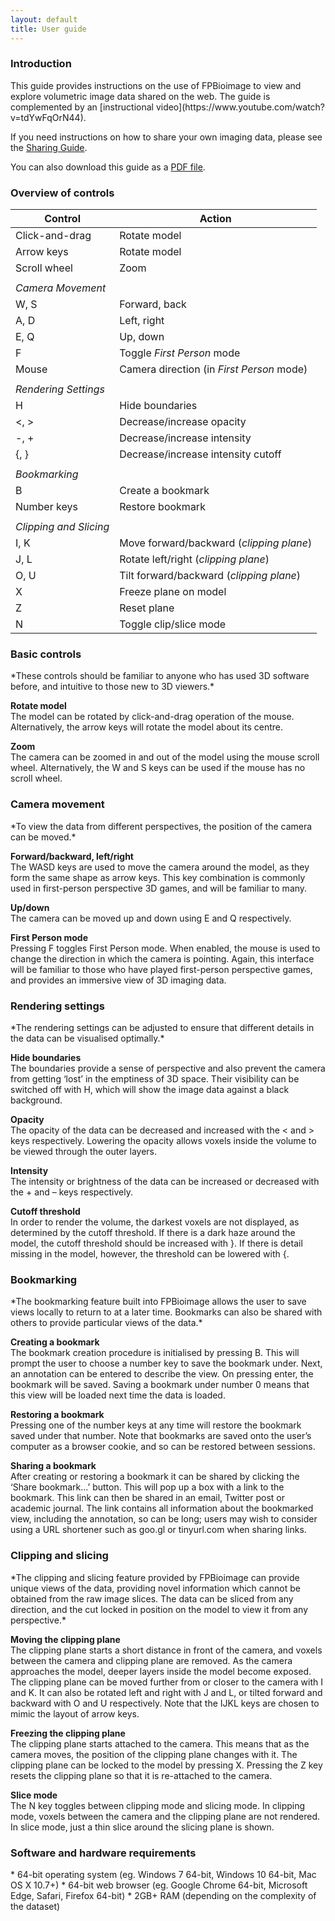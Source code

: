 ```yaml
---
layout: default
title: User guide
---
```


<script>
    str = '<ul id="subheadings"><li><a href="#overview">Overview of controls</a></li>' +
    '<li><a href="#basic">Basic controls</a></li>' +
    '<li><a href="#camera">Camera movement</a></li>' +
    '<li><a href="#rendering">Rendering settings</a></li>' +
    '<li><a href="#bookmarking">Bookmarking</a></li>' +
    '<li><a href="#clipping">Clipping and slicing</a></li>' +
    '<li><a href="#requirements">Software requirements</a></li></ul>';
    document.getElementById("subheadings/userGuide/").innerHTML = str;
</script>

<h3> Introduction </h3>
This guide provides instructions on the use of FPBioimage to view and explore volumetric image data shared on the web. The guide is complemented by an [instructional video](https://www.youtube.com/watch?v=tdYwFqOrN44).

If you need instructions on how to share your own imaging data, please see the [Sharing Guide](../sharingGuide/).

You can also download this guide as a [PDF file](../userGuide.pdf).

<h3 id="overview"> Overview of controls </h3>

|  Control | Action  |
|---|---|
| Click-and-drag | Rotate model |
| Arrow keys | Rotate model |
| Scroll wheel | Zoom |
|      |
| *Camera Movement* |
| W, S | Forward, back |
| A, D | Left, right |
| E, Q | Up, down |
| F | Toggle *First Person* mode |
| Mouse | Camera direction (in *First Person* mode) |
|     |
| *Rendering Settings* |
| H | Hide boundaries |
| <, > | Decrease/increase opacity |
| -, + | Decrease/increase intensity |
| {, } | Decrease/increase intensity cutoff |
|      |
| *Bookmarking* |
| B | Create a bookmark |
| Number keys | Restore bookmark |
|      |
| *Clipping and Slicing* |
| I, K | Move forward/backward (*clipping plane*) |
| J, L | Rotate left/right (*clipping plane*) |
| O, U | Tilt forward/backward (*clipping plane*) |
| X | Freeze plane on model |
| Z | Reset plane |
| N | Toggle clip/slice mode |

<h3 id="basic">Basic controls</h3>
*These controls should be familiar to anyone who has used 3D software before, and intuitive to those new to 3D viewers.*

**Rotate model**  
The model can be rotated by click-and-drag operation of the mouse. Alternatively, the arrow keys will rotate the model about its centre.

**Zoom**  
The camera can be zoomed in and out of the model using the mouse scroll wheel. Alternatively, the W and S keys can be used if the mouse has no scroll wheel.

<h3 id="camera">Camera movement</h3>
*To view the data from different perspectives, the position of the camera can be moved.*

**Forward/backward, left/right**  
The WASD keys are used to move the camera around the model, as they form the same shape as arrow keys. This key combination is commonly used in first-person perspective 3D games, and will be familiar to many.

**Up/down**  
The camera can be moved up and down using E and Q respectively.

**First Person mode**  
Pressing F toggles First Person mode. When enabled, the mouse is used to change the direction in which the camera is pointing. Again, this interface will be familiar to those who have played first-person perspective games, and provides an immersive view of 3D imaging data.

<h3 id="rendering">Rendering settings</h3>
*The rendering settings can be adjusted to ensure that different details in the data can be visualised optimally.*

**Hide boundaries**  
The boundaries provide a sense of perspective and also prevent the camera from getting ‘lost’ in the emptiness of 3D space. Their visibility can be switched off with H, which will show the image data against a black background.

**Opacity**  
The opacity of the data can be decreased and increased with the < and > keys respectively. Lowering the opacity allows voxels inside the volume to be viewed through the outer layers.

**Intensity**  
The intensity or brightness of the data can be increased or decreased with the + and – keys respectively.

**Cutoff threshold**  
In order to render the volume, the darkest voxels are not displayed, as determined by the cutoff threshold. If there is a dark haze around the model, the cutoff threshold should be increased with }. If there is detail missing in the model, however, the threshold can be lowered with {.

<h3 id="bookmarking">Bookmarking</h3>
*The bookmarking feature built into FPBioimage allows the user to save views locally to return to at a later time. Bookmarks can also be shared with others to provide particular views of the data.*

**Creating a bookmark**  
The bookmark creation procedure is initialised by pressing B. This will prompt the user to choose a number key to save the bookmark under. Next, an annotation can be entered to describe the view. On pressing enter, the bookmark will be saved. Saving a bookmark under number 0 means that this view will be loaded next time the data is loaded.

**Restoring a bookmark**  
Pressing one of the number keys at any time will restore the bookmark saved under that number. Note that bookmarks are saved onto the user’s computer as a browser cookie, and so can be restored between sessions.

**Sharing a bookmark**  
After creating or restoring a bookmark it can be shared by clicking the ‘Share bookmark…’ button. This will pop up a box with a link to the bookmark. This link can then be shared in an email, Twitter post or academic journal. The link contains all information about the bookmarked view, including the annotation, so can be long; users may wish to consider using a URL shortener such as goo.gl or tinyurl.com when sharing links.

<h3 id="clipping">Clipping and slicing</h3>
*The clipping and slicing feature provided by FPBioimage can provide unique views of the data, providing novel information which cannot be obtained from the raw image slices. The data can be sliced from any direction, and the cut locked in position on the model to view it from any perspective.*

**Moving the clipping plane**  
The clipping plane starts a short distance in front of the camera, and voxels between the camera and clipping plane are removed. As the camera approaches the model, deeper layers inside the model become exposed. The clipping plane can be moved further from or closer to the camera with I and K. It can also be rotated left and right with J and L, or tilted forward and backward with O and U respectively. Note that the IJKL keys are chosen to mimic the layout of arrow keys.

**Freezing the clipping plane**  
The clipping plane starts attached to the camera. This means that as the camera moves, the position of the clipping plane changes with it. The clipping plane can be locked to the model by pressing X. Pressing the Z key resets the clipping plane so that it is re-attached to the camera.

**Slice mode**  
The N key toggles between clipping mode and slicing mode. In clipping mode, voxels between the camera and the clipping plane are not rendered. In slice mode, just a thin slice around the slicing plane is shown.


<h3 id="requirements">Software and hardware requirements</h3>
* 64-bit operating system (eg. Windows 7 64-bit, Windows 10 64-bit, Mac OS X 10.7+)
* 64-bit web browser (eg. Google Chrome 64-bit, Microsoft Edge, Safari, Firefox 64-bit)
* 2GB+ RAM (depending on the complexity of the dataset)
